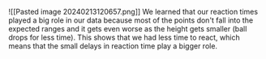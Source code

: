 ![[Pasted image 20240213120657.png]]
We learned that our reaction times played a big role in our data because most of the points don't fall into the expected ranges and it gets even worse as the height gets smaller (ball drops for less time). This shows that we had less time to react, which means that the small delays in reaction time play a bigger role. 